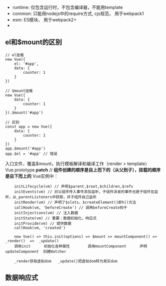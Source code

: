 - runtime: 仅包含运行时，不包含编译器，不能用template
- common: 只能用nodejs中的require方式, cjs规范， 用于webpack1
- esm: ES模块， 用于webpack2+ 
- 
## el和$mount的区别

```
// el挂载
new Vue({
    el: '#app',
    data: {
        counter: 1
    }
})

// $mount挂载
new Vue({
    data: {
        counter: 1
    }
}).$mount('#app')

// 区别
const app = new Vue({
    data: {
        counter: 1
    }
}) 
app.$mount('#app')
app.$el = '#app' // 错误
```

入口文件，覆盖$mount，执行模板解译和编译工作（render > template）
    Vue.prototype.__patch__ // 
**组件创建的顺序是自上而下的（从父到子），挂载的顺序是自下而上的**
Vue实例中：
```
    initLifecycle(vm) // 声明$parent,$root,$children,$refs
    initEvents(vm) // 对父组件传入事件添加监听，子组件派发的事件也是子组件在监听，从_parentListeners中获取，并子组件自己监听
    initRender(vm) // 声明了$slots、$createElement()即h()方法
    callHook(vm, 'beforeCreate') // 调用beforeCreate钩子
    initInjections(vm) // 注入数据
    initState(vm) // 重要：数据初始化，响应式
    initProvide(vm) // 提供数据
    callHook(vm, 'created')

    new Vue() => this.init(options) => $mount => mountComponent() => _render()  =>  _update()
    调用init      初始化各种属性        调用mountComponent      声明updateComponent  创建Watcher

    _render获取虚拟dom   _update()把虚拟dom转为真实dom
```


## 数据响应式
